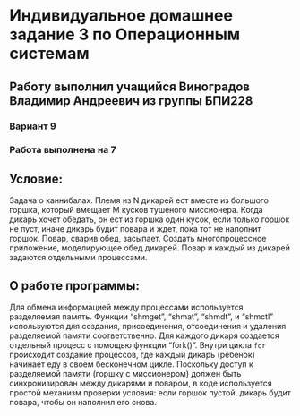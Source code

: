 # Индивидуальное домашнее задание 3 по Операционным системам
## Работу выполнил учащийся Виноградов Владимир Андреевич из группы БПИ228
### Вариант 9
### Работа выполнена на 7

## Условие:
Задача о каннибалах. Племя из N дикарей ест вместе из большого горшка, который вмещает M кусков тушеного миссионера. Когда дикарь хочет обедать, он ест из горшка один кусок, если только горшок не пуст, иначе дикарь будит повара и ждет, пока тот не наполнит горшок. Повар, сварив обед, засыпает. Создать многопроцессное приложение, моделирующее обед дикарей. Повар и каждый из дикарей задаются отдельными процессами.

## О работе программы:
Для обмена информацией между процессами используется разделяемая память. Функции “shmget”, “shmat”, “shmdt”, и “shmctl” используются для создания, присоединения, отсоединения и удаления разделяемой памяти соответственно.
Для каждого дикаря создается отдельный процесс с помощью функции “fork()”. Внутри цикла `for` происходит создание процессов, где каждый дикарь (ребенок) начинает еду в своем бесконечном цикле.
Поскольку доступ к разделяемой памяти (горшку с миссионером) должен быть синхронизирован между дикарями и поваром, в коде используется простой механизм проверки условия: если горшок пустой, дикарь будит повара, чтобы он наполнил его снова.
